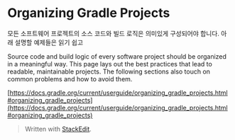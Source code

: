 # Organizing Gradle Projects

모든 소프트웨어 프로젝트의 소스 코드와 빌드 로직은 의미있게 구성되어야 합니다. 아래 설명할 예제들은 읽기 쉽고 

Source code and build logic of every software project should be organized in a meaningful way. This page lays out the best practices that lead to readable, maintainable projects. The following sections also touch on common problems and how to avoid them.



[https://docs.gradle.org/current/userguide/organizing_gradle_projects.html#organizing_gradle_projects](https://docs.gradle.org/current/userguide/organizing_gradle_projects.html#organizing_gradle_projects)


> Written with [StackEdit](https://stackedit.io/).
<!--stackedit_data:
eyJoaXN0b3J5IjpbMjEyNjM4NTYxNiwxNzIzNTY2MzA1XX0=
-->